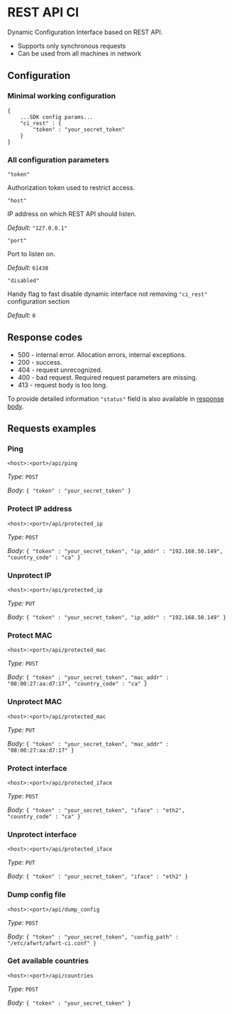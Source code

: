 # REST API CI

Dynamic Configuration Interface based on REST API.

* Supports only synchronous requests
* Can be used from all machines in network

## Configuration

### Minimal working configuration

```text
{
    ...SDK config params...
    "ci_rest" : {
        "token" : "your_secret_token"
    }
}
```

### All configuration parameters

```text
"token"
```

Authorization token used to restrict access.

```text
"host"
```

IP address on which REST API should listen. 

_Default:_ `"127.0.0.1"`

```text
"port"
```

Port to listen on. 

_Default:_ `61438`

```text
"disabled"
```

Handy flag to fast disable dynamic interface not removing `"ci_rest"` configuration section 

_Default:_ `0`

## Response codes

* 500 - internal error. Allocation errors, internal exceptions.
* 200 - success.
* 404 - request unrecognized.
* 400 - bad request. Required request parameters are missing. 
* 413 - request body is too long.

To provide detailed information `"status"` field is also available in [response body](./#responses).

## Requests examples

### Ping

```text
<host>:<port>/api/ping
```

_Type:_ `POST` 

_Body:_ `{ "token" : "your_secret_token" }`

### Protect IP address 

```text
<host>:<port>/api/protected_ip
```

_Type:_ `POST` 

_Body:_ `{ "token" : "your_secret_token", "ip_addr" : "192.168.50.149", "country_code" : "ca" }`

### Unprotect IP

```text
<host>:<port>/api/protected_ip
```

_Type:_ `PUT`

_Body:_ `{ "token" : "your_secret_token", "ip_addr" : "192.168.50.149" }`

### Protect MAC

```text
<host>:<port>/api/protected_mac
```

_Type:_ `POST`

_Body:_ `{ "token" : "your_secret_token", "mac_addr" : "08:00:27:aa:d7:17", "country_code" : "ca" }`

### Unprotect MAC

```text
<host>:<port>/api/protected_mac
```

_Type:_ `PUT`

_Body:_ `{ "token" : "your_secret_token", "mac_addr" : "08:00:27:aa:d7:17" }`

### Protect interface

```text
<host>:<port>/api/protected_iface
```

_Type:_ `POST`

_Body:_ `{ "token" : "your_secret_token", "iface" : "eth2", "country_code" : "ca" }`

### Unprotect interface

```text
<host>:<port>/api/protected_iface
```

_Type:_ `PUT`

_Body:_ `{ "token" : "your_secret_token", "iface" : "eth2" }`

### Dump config file

```text
<host>:<port>/api/dump_config
```

_Type:_ `POST`

_Body:_ `{ "token" : "your_secret_token", "config_path" : "/etc/afwrt/afwrt-ci.conf" }`

### Get available countries

```text
<host>:<port>/api/countries
```

_Type:_ `POST`

_Body:_ `{ "token" : "your_secret_token" }`

